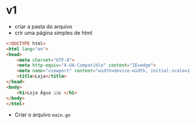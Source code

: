 
# v1
- criar a pasta do arquivo
- crir uma página simples de html
~~~html
<!DOCTYPE html>
<html lang="en">
<head>
    <meta charset="UTF-8">
    <meta http-equiv="X-UA-Compatible" content="IE=edge">
    <meta name="viewport" content="width=device-width, initial-scale=1.0">
    <title>Loja</title>
</head>
<body>
    <h1>Loja Água 🇯🇲 </h1>
</body>
</html>
~~~

- Criar o arquivo `main.go`
